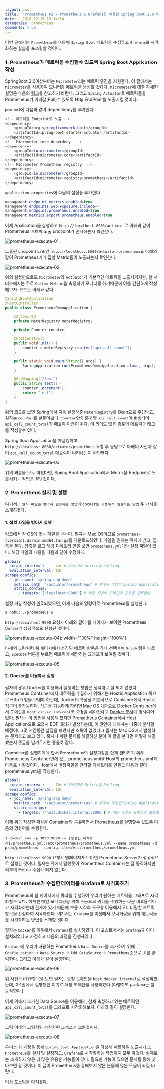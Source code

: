 ```yaml
---
layout: post
title:  "Prometheus #2 - Prometheus & Grafana를 이용한 Spring Boot 2.0 어플리케이션 모니터링"
date:   2018-12-29 15:14:54
categories: prometheus
comments: true
---
```

이번 글에서는 `Prometheus`를 이용해 `Spring Boot` 메트릭을 수집하고 `Grafana`로 시각화하는 실습을 포스팅할 것이다.

### 1. Prometheus가 메트릭을 수집할수 있도록 Spring Boot Application 작성
SpringBoot 2.0이상부터는 `Micrometer`라는 메트릭 엔진을 지원한다. 이 글에서는 `Micrometer`를 사용하여 모니터링 메트릭을 생성할 것이다. `Micrometer`에 대한 자세한 설명은 다음의 [링크][Micrometer-Describe]를 참고하기 바란다. 그리고 `Spring Actuator`로 메트릭들을 Prometheus가 가져갈(Pull)수 있도록 Http EndPoint를 노출시킬 것이다. 

`pom.xml`에 다음과 같이 dependency를 추가한다.

```java
<!-- 메트릭을 Endpoint로 노출 -->
<dependency>
    <groupId>org.springframework.boot</groupId>
    <artifactId>spring-boot-starter-actuator</artifactId>
</dependency>
<!-- Micrometer core dependecy  -->
<dependency>
    <groupId>io.micrometer</groupId>
    <artifactId>micrometer-core</artifactId>
</dependency>
<!-- Micrometer Prometheus registry  -->
<dependency>
    <groupId>io.micrometer</groupId>
    <artifactId>micrometer-registry-prometheus</artifactId>
</dependency>
```

`application.properties`에 다음의 설정을 추가한다.

```java
management.endpoint.metrics.enabled=true
management.endpoints.web.exposure.include=*
management.endpoint.prometheus.enabled=true
management.metrics.export.prometheus.enabled=true
```

이제 Application을 실행하고 `http://localhost:8080/actuator`로 아래와 같이 Prometheus 메트릭 노출 Endpoint가 존재하는지 확인한다.

![prometheus-execute-01](https://user-images.githubusercontent.com/19832483/50539347-8423a400-0bc2-11e9-8657-02583d7c4237.png)

노출된 Endpoint Link인 `http://localhost:8080/actuator/prometheus`로 아래와 같이 Prometheus가 수집할 Metric들이 노출되는지 확인한다.

![prometheus-execute-02](https://user-images.githubusercontent.com/19832483/50539349-8685fe00-0bc2-11e9-96f8-bafbc3918496.png)

위의 설정만으로도 `Micrometer`와 `Actuator`가 기본적인 메트릭을 노출시키지만, 실 서비스에서는 주로 `Custom Metric`을 측정하여 모니터링 하기때문에 이를 간단하게 작성해보자. 코드는 아래와 같다.

```java
@SpringBootApplication
@RestController
public class PrometheusDemoApplication {

	@Autowired
	private MeterRegistry meterRegistry;

	private Counter counter;

	@PostConstruct
	public void init() {
		counter = meterRegistry.counter("api.call.count");
	}

	public static void main(String[] args) {
		SpringApplication.run(PrometheusDemoApplication.class, args);
	}

	@GetMapping("/test")
	public String test() {
		counter.increment();
		return "test";
	}
}
```
위의 코드를 보면 Spring에서 자동 설정해준 `MeterRegistry`를 Bean으로 주입받고, 원하는 `Counter`를 만들어낸다. `Counter`안의 문자열 `api.call.count`이 변형되어 `api_call_count_total`가 메트릭 이름이 된다. 이 외에도 많은 종류의 메트릭과 태그를 작성할수 있다.

Spring Boot Application을 재실행하고, `http://localhost:8080/actuator/prometheus` 요청 후 응답으로 아래의 사진과 같이 `api_call_count_total` 메트릭이 나타나는지 확인한다.

![prometheus-execute-03](https://user-images.githubusercontent.com/19832483/50545449-4fadf780-0c57-11e9-88a7-a7fb22eb9a53.png)

위의 과정을 모두 마쳤다면, Spring Boot Application에서 Metric을 Endpoint로 노출시키는 작업은 끝난것이다.

### 2. Prometheus 설치 및 실행
여기서는 `설치 파일을 받아서 실행하는 방법`과 `docker를 이용해서 실행하는 방법` 두 가지를 소개하겠다.  

#### 1. 설치 파일을 받아서 실행
[링크][Prometheus-Install]에서 각 OS에 맞는 파일을 받는다. 필자는 Mac OS이므로 `prometheus-{version}.darwin-amd64.tar.gz`를 다운로드하였다. 파일을 원하는 위치에 받고, 압축을 푼다.
압축을 풀고 해당 디렉토리 안을 보면 `prometheus.yml`이란 설정 파일이 있다. 해당 파일의 내용을 다음과 같이 수정하자.
```yaml
global:
  scrape_interval:     10s # 10초마다 Metric을 Pulling
  evaluation_interval: 10s
scrape_configs:
  - job_name: 'spring-app-demo'
    metrics_path: '/actuator/prometheus' # 위에서 작성한 Spring Application에서 노출시킨 메트릭 경로를 입력한다.
    static_configs:
      - targets: ['localhost:8080'] # 해당 타겟의 도메인과 포트를 입력한다.
```
설정 파일 작성이 완료되었으면, 이제 다음의 명령어로 Prometheus를 실행한다.
```console
$ nohup ./prometheus &
```
`http://localhost:9090` 요청시 아래와 같이 웹 페이지가 보이면 Prometheus Server가 성공적으로 실행된 것이다.

![prometheus-execute-04](https://user-images.githubusercontent.com/19832483/50539350-884fc180-0bc2-11e9-8594-1477f6e28ba2.png){: width="100%" height="100%"}

아래의 그림처럼 웹 페이지에서 수집된 메트릭 항목을 하나 선택후에 `Graph` 탭을 누르고, `Execute` 버튼을 누르면 메트릭에 해당하는 그래프가 보여질 것이다.

![prometheus-execute-05](https://user-images.githubusercontent.com/19832483/50539351-8980ee80-0bc2-11e9-99d3-76648e5dd606.png)

#### 2. Docker를 이용해서 실행
필자의 경우 Docker를 이용해서 실행하는 방법은 생각대로 잘 되지 않았다. Prometheus Container에서 메트릭을 수집하기 위해서는 Host의 Application 쪽으로 Http 요청을 보내야 하는데, Docker의 특성상 기본적으로 Container에서 Host로 접근이 불가능하다. 접근을 가능하게 하려면 Mac OS 기준으로 Docker Container에서 도메인을 `host.docker.internal`로 요청을 해야한다고 [Docker 문서][Docker-MacOS-Networking]에 명시되어 있다. 필자는 이 방법을 사용해 봤지만 Prometheus Container에서 Host Application으로 요청시 EOF 에러가 발생하는데, 이 원인에 대해서는 나중에 분석할 예정이다.(몇 시간동안 삽질을 해봤지만 소득이 없었다..) 필자는 Mac OS에서 발생하는 문제라고 보고 있다. 혹시나 이런 문제를 해결하신 분이 이 글을 본다면 어떻게 해결했는지 댓글을 남겨주시면 좋을것 같다.

Container를 실행하기에 앞서 Prometheus의 설정파일을 쉽게 관리하기 위해 Prometheus Container안에 있는 prometheus.yml을 Host의 prometheus.yml과 마운트 시킬것이다. Host에서 설정파일을 관리할 디렉토리를 만들고 다음과 같이 prometheus.yml을 작성한다.

```yml
global:
  scrape_interval:     10s # 10초마다 Metric을 Pulling
  evaluation_interval: 10s
scrape_configs:
  - job_name: 'spring-app-demo'
    metrics_path: '/actuator/prometheus' # 위에서 작성한 Spring Application에서 노출시킨 메트릭 경로를 입력한다.
    static_configs:
      - targets: ['host.docker.internal:8080'] # 해당 타겟의 도메인과 포트를 입력한다.
```

이제 위의 작성한 파일을 Container와 공유하면서 Prometheus를 실행할수 있도록 다음의 명령어를 수행한다.

```console
$ docker run -p 9090:9090 -v {생성한 디렉토리}/prometheus.yml:/etc/prometheus/prometheus.yml --name prometheus -d prom/prometheus --config.file=/etc/prometheus/prometheus.yml
```

`http://localhost:9090` 요청시 웹페이지가 보이면 Prometheus Server가 성공적으로 실행된 것이다. 필자는 위에서 말했듯이 Prometheus Container는 잘 동작하지만, 외부의 Metric 수집이 되지 않는다.

### 3. Prometheus가 수집한 데이터를 Grafana로 시각화하기
Prometheus의 웹 페이지에서 쿼리를 수행하여 우리가 원하는 메트릭을 그래프로 시각화할수 있다. 하지만 매번 모니터링을 위해 수동으로 쿼리를 수행하는 것은 비효율적이고 시각화하는데 한계가 있기 때문에 보통 시각화 도구를 이용해서 모니터링할 메트릭 항목을 선정하여 시각화한다. 여기서는 `Grafana`를 이용해서 모니터링을 위해 메트릭들을 시각화하는 방법을 소개할 것이다.

필자는 `Docker`를 이용해서 `Grafana`를 설치하였다. 이 포스트에서는 `Grafana`가 이미 설치되었다고 가정하고 다음의 과정을 진행하겠다.

`Grafana`에 우리가 사용하는 Prometheus `Data Source`를 추가하기 위해 `Configuration` -> `Data Source` -> `Add DataSource` -> `Prometheus`순으로 UI를 클릭한다. 그리고 아래와 같이 설정한다.

![prometheus-execute-06](https://user-images.githubusercontent.com/19832483/50545454-6e13f300-0c57-11e9-9226-37c8f45ec343.png)

위 사진의 `HTTP`항목을 보면 필자는 요청 도메인을 `host.docker.internal`로 설정하였는데, 2-1번에서 설명했던 이유로 해당 도메인을 사용하였다.(다행히도 grafana는 잘 동작한다.)

이제 위에서 추가한 Data Source를 이용해서, 현재 측정하고 있는 메트릭인 `api_call_count_total`를 그래프로 시각화해보자. 아래와 같이 설정한다.

![prometheus-execute-07](https://user-images.githubusercontent.com/19832483/50545456-8b48c180-0c57-11e9-8815-7dd43eae9b7b.png)

그럼 아래의 그림처럼 시각화된 그래프가 보일것이다.

![prometheus-execute-08](https://user-images.githubusercontent.com/19832483/50545457-8edc4880-0c57-11e9-8507-034bd4bde07a.png)

우리는 위 과정을 통해 `Spring Boot Application`을 작성해 메트릭을 노출시키고, `Prometheus`를 설치 및 설정하고, `Grafana`로 시각화하는 작업까지 모두 마쳤다. 실제로는 소개하지 않은 더 많은 유용한 기능들이 있다. 필요한 기능이 있으면 문서를 통해 찾아보면 될 것이다. 이 글이 Prometheus를 접해보지 않은 분들께 많은 도움이 되길 바란다.

이상 포스팅을 마치겠다.

[Micrometer-Describe]:https://dzone.com/articles/using-micrometer-with-spring-boot-2
[Prometheus-Install]:https://prometheus.io/download/
[Docker-MacOS-Networking]:https://docs.docker.com/docker-for-mac/networking/#use-cases-and-workarounds
